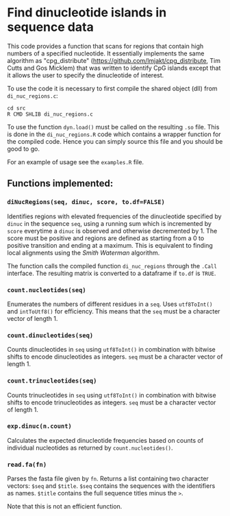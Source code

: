 # Find dinucleotide islands in sequence data

This code provides a function that scans for regions that contain
high numbers of a specified nucleotide. It essentially implements
the same algorithm as "cpg_distribute"
(<https://github.com/lmjakt/cpg_distribute>, Tim Cutts and Gos Micklem) that
was written to identify CpG islands except that it allows the user to specify
the dinucleotide of interest.

To use the code it is necessary to first compile the shared object (dll) from
`di_nuc_regions.c`:

```
cd src
R CMD SHLIB di_nuc_regions.c
```

To use the function `dyn.load()` must be called on the resulting `.so`
file. This is done in the `di_nuc_regions.R` code which contains a wrapper
function for the compiled code. Hence you can simply source this file and
you should be good to go.

For an example of usage see the `examples.R` file.

## Functions implemented:

### `diNucRegions(seq, dinuc, score, to.df=FALSE)`

Identifies regions with elevated frequencies of the dinucleotide specified by
`dinuc` in the sequence `seq`, using a running sum which is incremented by
`score` everytime a `dinuc` is observed and otherwise decremented by 1. The
score must be positive and regions are defined as starting from a 0 to
positive transition and ending at a maximum. This is equivalent to finding
local alignments using the *Smith Waterman* algorithm.

The function calls the compiled function `di_nuc_regions` through the `.Call`
interface. The resulting matrix is converted to a dataframe if `to.df` is
`TRUE`.

### `count.nucleotides(seq)`

Enumerates the numbers of different residues in a `seq`. Uses `utf8ToInt()`
and `intToUtf8()` for efficiency. This means that the `seq` must be a character
vector of length 1.

### `count.dinucleotides(seq)`

Counts dinucleotides in `seq` using `utf8ToInt()` in combination with bitwise
shifts to encode dinucleotides as integers. `seq` must be a character vector
of length 1.

### `count.trinucleotides(seq)`

Counts trinucleotides in `seq` using `utf8ToInt()` in combination with bitwise
shifts to encode trinucleotides as integers. `seq` must be a character vector
of length 1.

### `exp.dinuc(n.count)`

Calculates the expected dinucleotide frequencies based on counts of individual
nucleotides as returned by `count.nucleotides()`.

### `read.fa(fn)`

Parses the fasta file given by `fn`. Returns a list containing two character
vectors: `$seq` and `$title`. `$seq` contains the sequences with the
identifiers as names. `$title` contains the full sequence titles minus the
`>`.

Note that this is not an efficient function.
